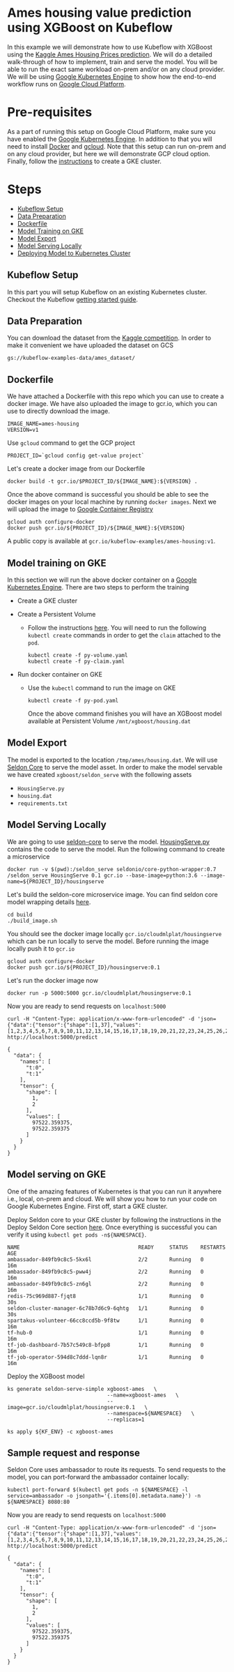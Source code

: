 # Ames housing value prediction using XGBoost on Kubeflow

In this example we will demonstrate how to use Kubeflow with XGBoost using the [Kaggle Ames Housing Prices prediction](https://www.kaggle.com/c/house-prices-advanced-regression-techniques/). We will do a detailed
walk-through of how to implement, train and serve the model. You will be able to run the exact same workload on-prem and/or on any cloud provider. We will be using [Google Kubernetes Engine](https://cloud.google.com/kubernetes-engine/) to show how the end-to-end workflow runs on [Google Cloud Platform](https://cloud.google.com/). 

# Pre-requisites

As a part of running this setup on Google Cloud Platform, make sure you have enabled the [Google
Kubernetes Engine](https://cloud.google.com/kubernetes-engine/). In addition to that you will need to install
[Docker](https://docs.docker.com/install/) and [gcloud](https://cloud.google.com/sdk/downloads). Note that this setup can run on-prem and on any cloud provider, but here we will demonstrate GCP cloud option. Finally, follow the [instructions](https://www.kubeflow.org/docs/started/getting-started-gke/) to create a GKE cluster. 

# Steps
 * [Kubeflow Setup](#kubeflow-setup)
 * [Data Preparation](#data-preparation)
 * [Dockerfile](#dockerfile)
 * [Model Training on GKE](#model-training-on-gke)
 * [Model Export](#model-export)
 * [Model Serving Locally](#model-serving-locally)
 * [Deploying Model to Kubernetes Cluster](#model-serving-on-gke)

## Kubeflow Setup
In this part you will setup Kubeflow on an existing Kubernetes cluster. Checkout the Kubeflow [getting started guide](https://www.kubeflow.org/docs/started/getting-started/). 

## Data Preparation
You can download the dataset from the [Kaggle competition](https://www.kaggle.com/c/house-prices-advanced-regression-techniques/data). In order to make it convenient we have uploaded the dataset on GCS

```
gs://kubeflow-examples-data/ames_dataset/
```

## Dockerfile
We have attached a Dockerfile with this repo which you can use to create a
docker image. We have also uploaded the image to gcr.io, which you can use to
directly download the image.

```
IMAGE_NAME=ames-housing
VERSION=v1
```

Use `gcloud` command to get the GCP project

```
PROJECT_ID=`gcloud config get-value project`
```

Let's create a docker image from our Dockerfile

```
docker build -t gcr.io/$PROJECT_ID/${IMAGE_NAME}:${VERSION} .
```

Once the above command is successful you should be able to see the docker
images on your local machine by running `docker images`. Next we will upload the image to
[Google Container Registry](https://cloud.google.com/container-registry/)

```
gcloud auth configure-docker
docker push gcr.io/${PROJECT_ID}/${IMAGE_NAME}:${VERSION}
```

A public copy is available at `gcr.io/kubeflow-examples/ames-housing:v1`.


## Model training on GKE
In this section we will run the above docker container on a [Google Kubernetes Engine](https://cloud.google.com/kubernetes-engine/). There are two steps to perform the training

 * Create a GKE cluster
   
 * Create a Persistent Volume
   * Follow the instructions [here](https://kubernetes.io/docs/tasks/configure-pod-container/configure-persistent-volume-storage/). You will need to run the following `kubectl create` commands in order to get the `claim` attached to the `pod`.
 
     ```
     kubectl create -f py-volume.yaml
     kubectl create -f py-claim.yaml
     ```

 
 * Run docker container on GKE
   * Use the `kubectl` command to run the image on GKE
   
     ```
     kubectl create -f py-pod.yaml
     ```
   
     Once the above command finishes you will have an XGBoost model available at Persistent Volume `/mnt/xgboost/housing.dat`

## Model Export
The model is exported to the location `/tmp/ames/housing.dat`. We will use [Seldon Core](https://github.com/SeldonIO/seldon-core/) to serve the model asset. In order to make the model servable we have created `xgboost/seldon_serve` with the following assets

 * `HousingServe.py`
 * `housing.dat`
 * `requirements.txt`

## Model Serving Locally
We are going to use [seldon-core](https://github.com/SeldonIO/seldon-core/) to serve the model. [HousingServe.py](seldon_serve/HousingServe.py) contains the code to serve the model. Run the following command to create a microservice 

```
docker run -v $(pwd):/seldon_serve seldonio/core-python-wrapper:0.7 /seldon_serve HousingServe 0.1 gcr.io --base-image=python:3.6 --image-name=${PROJECT_ID}/housingserve
```

Let's build the seldon-core microservice image. You can find seldon core model wrapping details [here](https://github.com/SeldonIO/seldon-core/blob/master/docs/wrappers/python.md).

```
cd build
./build_image.sh
```

You should see the docker image locally `gcr.io/cloudmlplat/housingserve` which can be run locally to serve the model. Before running the image locally push it to `gcr.io`

```
gcloud auth configure-docker
docker push gcr.io/${PROJECT_ID}/housingserve:0.1
```

Let's run the docker image now

```
docker run -p 5000:5000 gcr.io/cloudmlplat/housingserve:0.1
```

Now you are ready to send requests on `localhost:5000`

```
curl -H "Content-Type: application/x-www-form-urlencoded" -d 'json={"data":{"tensor":{"shape":[1,37],"values":[1,2,3,4,5,6,7,8,9,10,11,12,13,14,15,16,17,18,19,20,21,22,23,24,25,26,27,28,29,30,31,32,33,34,35,36,37]}}}' http://localhost:5000/predict
```

```
{
  "data": {
    "names": [
      "t:0", 
      "t:1"
    ], 
    "tensor": {
      "shape": [
        1, 
        2
      ], 
      "values": [
        97522.359375, 
        97522.359375
      ]
    }
  }
}
```

## Model serving on GKE
One of the amazing features of Kubernetes is that you can run it anywhere i.e., local, on-prem and cloud. We will show you how to run your code on Google Kubernetes Engine. First off, start a GKE cluster. 

Deploy Seldon core to your GKE cluster by following the instructions in the Deploy Seldon Core section [here](https://github.com/kubeflow/examples/blob/fb2fb26f710f7c03996f08d81607f5ebf7d5af09/github_issue_summarization/serving_the_model.md#deploy-seldon-core). Once everything is successful you can verify it using `kubectl get pods -n${NAMESPACE}`.

```
NAME                                      READY     STATUS    RESTARTS   AGE
ambassador-849fb9c8c5-5kx6l               2/2       Running   0          16m
ambassador-849fb9c8c5-pww4j               2/2       Running   0          16m
ambassador-849fb9c8c5-zn6gl               2/2       Running   0          16m
redis-75c969d887-fjqt8                    1/1       Running   0          30s
seldon-cluster-manager-6c78b7d6c9-6qhtg   1/1       Running   0          30s
spartakus-volunteer-66cc8ccd5b-9f8tw      1/1       Running   0          16m
tf-hub-0                                  1/1       Running   0          16m
tf-job-dashboard-7b57c549c8-bfpp8         1/1       Running   0          16m
tf-job-operator-594d8c7ddd-lqn8r          1/1       Running   0          16m
```
Deploy the XGBoost model

```
ks generate seldon-serve-simple xgboost-ames   \
                                --name=xgboost-ames   \
                                --image=gcr.io/cloudmlplat/housingserve:0.1   \
                                --namespace=${NAMESPACE}   \
                                --replicas=1
                                
ks apply ${KF_ENV} -c xgboost-ames
```

## Sample request and response
Seldon Core uses ambassador to route its requests. To send requests to the model, you can port-forward the ambassador container locally:

```
kubectl port-forward $(kubectl get pods -n ${NAMESPACE} -l service=ambassador -o jsonpath='{.items[0].metadata.name}') -n ${NAMESPACE} 8080:80

```

Now you are ready to send requests on `localhost:5000`

```
curl -H "Content-Type: application/x-www-form-urlencoded" -d 'json={"data":{"tensor":{"shape":[1,37],"values":[1,2,3,4,5,6,7,8,9,10,11,12,13,14,15,16,17,18,19,20,21,22,23,24,25,26,27,28,29,30,31,32,33,34,35,36,37]}}}' http://localhost:5000/predict
```

```
{
  "data": {
    "names": [
      "t:0", 
      "t:1"
    ], 
    "tensor": {
      "shape": [
        1, 
        2
      ], 
      "values": [
        97522.359375, 
        97522.359375
      ]
    }
  }
}
```
